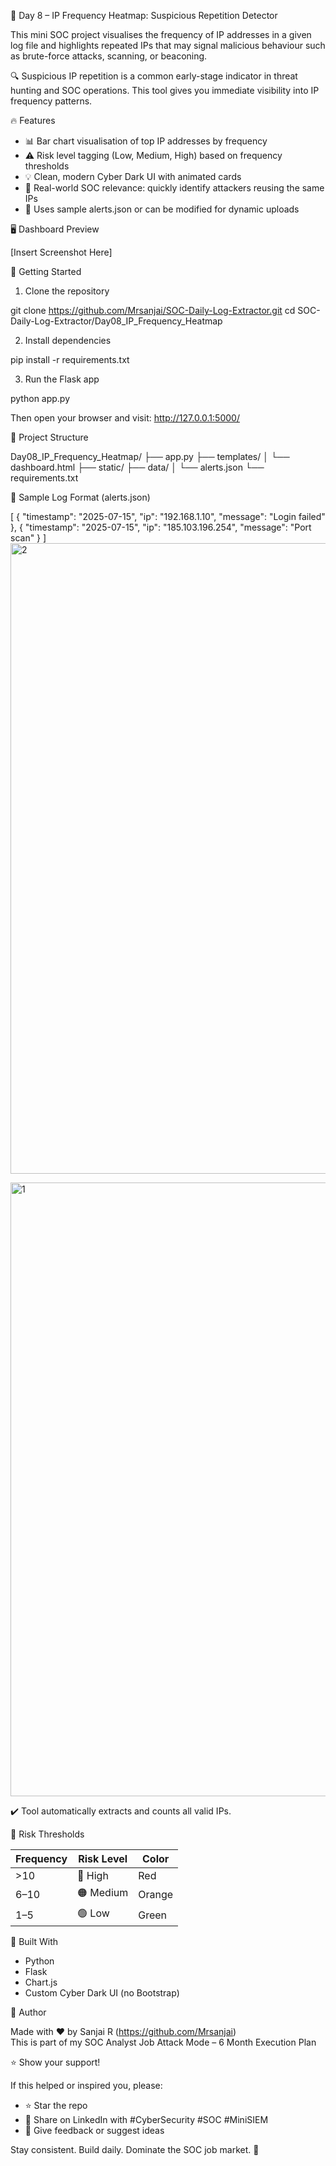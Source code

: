 
📶 Day 8 – IP Frequency Heatmap: Suspicious Repetition Detector

This mini SOC project visualises the frequency of IP addresses in a given log file and highlights repeated IPs that may signal malicious behaviour such as brute-force attacks, scanning, or beaconing.

🔍 Suspicious IP repetition is a common early-stage indicator in threat hunting and SOC operations. This tool gives you immediate visibility into IP frequency patterns.

🔥 Features

- 📊 Bar chart visualisation of top IP addresses by frequency
- ⚠️ Risk level tagging (Low, Medium, High) based on frequency thresholds
- 💡 Clean, modern Cyber Dark UI with animated cards
- 🧠 Real-world SOC relevance: quickly identify attackers reusing the same IPs
- 📝 Uses sample alerts.json or can be modified for dynamic uploads

🖥️ Dashboard Preview

[Insert Screenshot Here]

🚀 Getting Started

1. Clone the repository

git clone https://github.com/Mrsanjai/SOC-Daily-Log-Extractor.git
cd SOC-Daily-Log-Extractor/Day08_IP_Frequency_Heatmap

2. Install dependencies

pip install -r requirements.txt

3. Run the Flask app

python app.py

Then open your browser and visit:
http://127.0.0.1:5000/

📁 Project Structure

Day08_IP_Frequency_Heatmap/
├── app.py
├── templates/
│   └── dashboard.html
├── static/
├── data/
│   └── alerts.json
└── requirements.txt

📄 Sample Log Format (alerts.json)

[
  { "timestamp": "2025-07-15", "ip": "192.168.1.10", "message": "Login failed" },
  { "timestamp": "2025-07-15", "ip": "185.103.196.254", "message": "Port scan" }
]
<img width="1917" height="1009" alt="2" src="https://github.com/user-attachments/assets/85cb4733-f3a1-4eb9-96a4-3194b96324da" />

<img width="1920" height="982" alt="1" src="https://github.com/user-attachments/assets/d3d0bb15-de8b-4c80-af5c-bc33bcf177c4" />

✔️ Tool automatically extracts and counts all valid IPs.

📌 Risk Thresholds

| Frequency | Risk Level | Color |
|-----------|------------|-------|
| >10       | 🔴 High     | Red   |
| 6–10      | 🟠 Medium   | Orange|
| 1–5       | 🟢 Low      | Green |

🙌 Built With

- Python
- Flask
- Chart.js
- Custom Cyber Dark UI (no Bootstrap)

📢 Author

Made with ❤️ by Sanjai R (https://github.com/Mrsanjai)  
This is part of my SOC Analyst Job Attack Mode – 6 Month Execution Plan

⭐ Show your support!

If this helped or inspired you, please:

- ⭐ Star the repo
- 🔁 Share on LinkedIn with #CyberSecurity #SOC #MiniSIEM
- 💬 Give feedback or suggest ideas

Stay consistent. Build daily. Dominate the SOC job market. 💪
